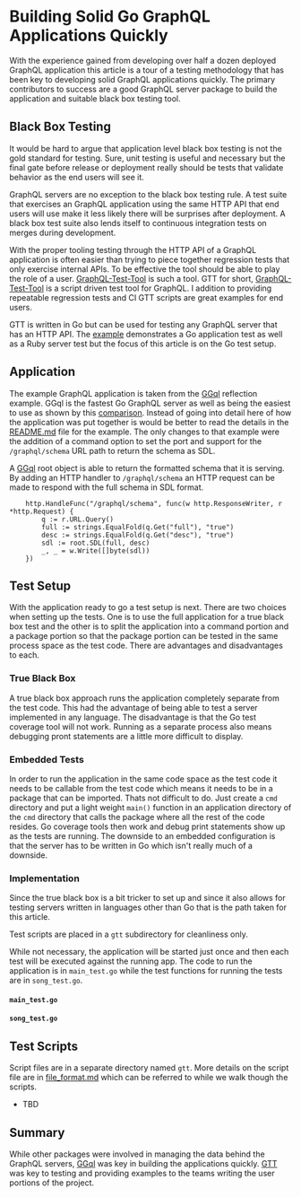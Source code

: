 # Building Solid Go GraphQL Applications Quickly

With the experience gained from developing over half a dozen deployed
GraphQL application this article is a tour of a testing methodology
that has been key to developing solid GraphQL applications
quickly. The primary contributors to success are a good GraphQL server
package to build the application and suitable black box testing tool.

## Black Box Testing

It would be hard to argue that application level black box testing is
not the gold standard for testing. Sure, unit testing is useful and
necessary but the final gate before release or deployment really
should be tests that validate behavior as the end users will see it.

GraphQL servers are no exception to the black box testing rule. A test
suite that exercises an GraphQL application using the same HTTP API
that end users will use make it less likely there will be surprises
after deployment. A black box test suite also lends itself to
continuous integration tests on merges during development.

With the proper tooling testing through the HTTP API of a GraphQL
application is often easier than trying to piece together regression
tests that only exercise internal APIs. To be effective the tool
should be able to play the role of a
user. [GraphQL-Test-Tool](https://github.com/ohler55/graphql-test-tool)
is such a tool. GTT for short,
[GraphQL-Test-Tool](https://github.com/ohler55/graphql-test-tool) is a
script driven test tool for GraphQL. I addition to providing
repeatable regression tests and CI GTT scripts are great examples for
end users.

GTT is written in Go but can be used for testing any GraphQL server
that has an HTTP API. The
[example](https://github.com/ohler55/graphql-test-tool/tree/master/example)
demonstrates a Go application test as well as a Ruby server test but
the focus of this article is on the Go test setup.

## Application

The example GraphQL application is taken from the
[GGql](https://github.com/UHN/ggql) reflection example. GGql is the
fastest Go GraphQL server as well as being the easiest to use as shown
by this
[comparison](https://github.com/the-benchmarker/graphql-benchmarks/blob/develop/rates.md).
Instead of going into detail here of how the application was put
together is would be better to read the details in the
[README.md](https://github.com/UHN/ggql/tree/master/examples/reflection/README.md)
file for the example. The only changes to that example were the
addition of a command option to set the port and support for the
`/graphql/schema` URL path to return the schema as SDL.

A [GGql](https://github.com/UHN/ggql) root object is able to return
the formatted schema that it is serving. By adding an HTTP handler to
`/graphql/schema` an HTTP request can be made to respond with the full
schema in SDL format.

``` golang
	http.HandleFunc("/graphql/schema", func(w http.ResponseWriter, r *http.Request) {
		q := r.URL.Query()
		full := strings.EqualFold(q.Get("full"), "true")
		desc := strings.EqualFold(q.Get("desc"), "true")
		sdl := root.SDL(full, desc)
		_, _ = w.Write([]byte(sdl))
	})
```

## Test Setup

With the application ready to go a test setup is next. There are two
choices when setting up the tests. One is to use the full application
for a true black box test and the other is to split the application
into a command portion and a package portion so that the package
portion can be tested in the same process space as the test
code. There are advantages and disadvantages to each.

### True Black Box

A true black box approach runs the application completely separate
from the test code. This had the advantage of being able to test a
server implemented in any language. The disadvantage is that the Go
test coverage tool will not work. Running as a separate process also
means debugging pront statements are a little more difficult to
display.

### Embedded Tests

In order to run the application in the same code space as the test
code it needs to be callable from the test code which means it needs
to be in a package that can be imported. Thats not difficult to
do. Just create a `cmd` directory and put a light weight `main()`
function in an application directory of the `cmd` directory that calls
the package where all the rest of the code resides. Go coverage tools
then work and debug print statements show up as the tests are
running. The downside to an embedded configuration is that the server
has to be written in Go which isn't really much of a downside.

### Implementation

Since the true black box is a bit tricker to set up and since it also
allows for testing servers written in languages other than Go that is
the path taken for this article.

Test scripts are placed in a `gtt` subdirectory for cleanliness only.

While not necessary, the application will be started just once and
then each test will be executed against the running app. The code to
run the application is in `main_test.go` while the test functions for
running the tests are in `song_test.go`.

#### `main_test.go`


#### `song_test.go`



## Test Scripts

Script files are in a separate directory named `gtt`. More details on
the script file are in
[file_format.md](https://github.com/ohler55/graphql-test-tool/blob/master/file_format.md)
which can be referred to while we walk though the scripts.

 - TBD

## Summary

While other packages were involved in managing the data behind the
GraphQL servers, [GGql](https://github.com/UHN/ggql) was key in
building the applications
quickly. [GTT](https://github.com/ohler55/graphql-test-tool) was key
to testing and providing examples to the teams writing the user
portions of the project.
